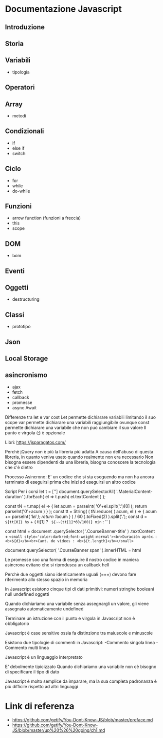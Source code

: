 # Documentazione Javascript 

## Introduzione

## Storia

## Variabili
- tipologia


## Operatori

## Array
- metodi

## Condizionali
- if
- else if
- switch

## Ciclo
- for
- while
- do-while

## Funzioni
- arrow function (funzioni a freccia)
- this
- scope

## DOM
- bom

## Eventi

## Oggetti
- destructuring

## Classi
- prototipo

## Json

## Local Storage

## asincronismo
- ajax
- fetch
- callback
- promesse
- async Await


Differenze tra let e var cost
Let permette dichiarare variabili limitando il suo scope 
var permette dichiarare una variabili raggiungibile ovunque
const permette dichiarare una variabile che non può cambiare il suo valore
Il punto e virgola (;) è opzionale

Libri:  https://jsparagatos.com/


Perchè jQuery non è più la libreria più adatta
A causa dell'abuso di questa libreria, in quanto veniva usato quando realmente non era necessario
Non bisogna essere dipendenti da una libreria, bisogna conoscere la tecnologia che c'è dietro


Processo Asincrono:
E' un codice che si sta eseguendo ma non ha ancora terminato di eseguirsi prima che inizi ad eseguirsi un altro codice





Script Per i corsi
let t = ['']
document.querySelectorAll( '.MaterialContent-duration' ).forEach( el => t.push( el.textContent ) );

const tN = t.map( el => { let acum = parseInt( '0'+el.split(':')[0] ); return parseInt('0'+acum ) } );
const tt = String( ( tN.reduce( ( acum, el ) => { acum += parseInt( 1*el ); return 1*acum } ) / 60 ).toFixed(2) ).split('.');
const d = `${tt[0]} hs` + ( tt[1] ? ` ${~~(tt[1]*60/100)} min` : '' )

const html = document
  .querySelector( '.CourseBanner-title' )
  .textContent + `<small style='color:darkred;font-weight:normal'><br>Duración apróx.: <b>${d}</b><br>Cant. de videos : <b>${t.length}</b></small>`

document.querySelector( '.CourseBanner span' ).innerHTML = html


Le promesse soo una forma di eseguire il nostro codice in maniera asincrona evitano che si riprodusca un callback hell

Perchè due oggetti siano identicamente uguali (===) devono fare riferimento allo stesso spazio in memoria




In Javascript esistono cinque tipi di dati primitivi:
numeri
stringhe
booleani
null
undefined
oggetti


Quando dichiariamo una variabile senza assegnargli un valore, gli viene assegnato automaticamente undefined





Terminare un istruzione con il punto e virgola in Javascript non è obbligatorio

Javascript è case sensitive ossia fa distinzione tra maiuscole e minuscole

Esistono due tipologie di commenti in Javascript: 
-Commento singola linea
-Commento multi linea

Javascript è un linguaggio interpretato

E' debolmente tipicizzato
Quando dichiariamo una variabile non cè bisogno di specificare il tipo di dato

Javascript è molto semplice da imparare, ma la sua completa padronanza è più difficile rispetto ad altri linguaggi




# Link di referenza 
- https://github.com/getify/You-Dont-Know-JS/blob/master/preface.md 
- https://github.com/getify/You-Dont-Know-JS/blob/master/up%20%26%20going/ch1.md